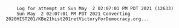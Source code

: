         Log for attempt at Sun May  2 02:07:01 PM PDT 2021 (12633)
        Sun May  2 02:07:01 PM PDT 2021 Converting 2020HIST201/KBe21hist201retVictoryForDemocracy.org...
